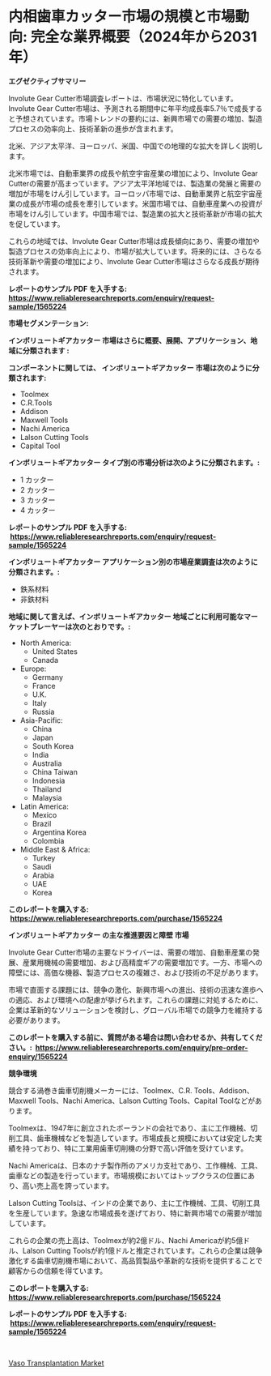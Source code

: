 <p><h1>内相歯車カッター市場の規模と市場動向: 完全な業界概要（2024年から2031年）</h1></p><p><strong>エグゼクティブサマリー</strong></p>
<p><p>Involute Gear Cutter市場調査レポートは、市場状況に特化しています。 Involute Gear Cutter市場は、予測される期間中に年平均成長率5.7％で成長すると予想されています。市場トレンドの要約には、新興市場での需要の増加、製造プロセスの効率向上、技術革新の進歩が含まれます。</p><p>北米、アジア太平洋、ヨーロッパ、米国、中国での地理的な拡大を詳しく説明します。</p><p>北米市場では、自動車業界の成長や航空宇宙産業の増加により、Involute Gear Cutterの需要が高まっています。アジア太平洋地域では、製造業の発展と需要の増加が市場をけん引しています。ヨーロッパ市場では、自動車業界と航空宇宙産業の成長が市場の成長を牽引しています。米国市場では、自動車産業への投資が市場をけん引しています。中国市場では、製造業の拡大と技術革新が市場の拡大を促しています。</p><p>これらの地域では、Involute Gear Cutter市場は成長傾向にあり、需要の増加や製造プロセスの効率向上により、市場が拡大しています。将来的には、さらなる技術革新や需要の増加により、Involute Gear Cutter市場はさらなる成長が期待されます。</p></p>
<p><strong>レポートのサンプル PDF を入手する: <a href="https://www.reliableresearchreports.com/enquiry/request-sample/1565224">https://www.reliableresearchreports.com/enquiry/request-sample/1565224</a></strong></p>
<p><strong>市場セグメンテーション:</strong></p>
<p><strong> インボリュートギアカッター 市場はさらに概要、展開、アプリケーション、地域に分類されます :</strong></p>
<p><strong>コンポーネントに関しては、 インボリュートギアカッター 市場は次のように分類されます: &nbsp;</strong></p>
<p><ul><li>Toolmex</li><li>C.R.Tools</li><li>Addison</li><li>Maxwell Tools</li><li>Nachi America</li><li>Lalson Cutting Tools</li><li>Capital Tool</li></ul></p>
<p><strong> インボリュートギアカッター タイプ別の市場分析は次のように分類されます。:</strong></p>
<p><ul><li>1 カッター</li><li>2 カッター</li><li>3 カッター</li><li>4 カッター</li></ul></p>
<p><strong>レポートのサンプル PDF を入手する: &nbsp;<a href="https://www.reliableresearchreports.com/enquiry/request-sample/1565224">https://www.reliableresearchreports.com/enquiry/request-sample/1565224</a></strong></p>
<p><strong> インボリュートギアカッター アプリケーション別の市場産業調査は次のように分類されます。:</strong></p>
<p><ul><li>鉄系材料</li><li>非鉄材料</li></ul></p>
<p><strong>地域に関して言えば、インボリュートギアカッター 地域ごとに利用可能なマーケットプレーヤーは次のとおりです。:</strong></p>
<p><ul>
    <li>
        North America:
        <ul>
            <li>United States</li>
            <li>Canada</li>
        </ul>
    </li>
    <li>
        Europe:
        <ul>
            <li>Germany</li>
            <li>France</li>
            <li>U.K.</li>
            <li>Italy</li>
            <li>Russia</li>
        </ul>
    </li>
    <li>
        Asia-Pacific:
        <ul>
            <li>China</li>
            <li>Japan</li>
            <li>South Korea</li>
            <li>India</li>
            <li>Australia</li>
            <li>China Taiwan</li>
            <li>Indonesia</li>
            <li>Thailand</li>
            <li>Malaysia</li>
        </ul>
    </li>
    <li>
        Latin America:
        <ul>
            <li>Mexico</li>
            <li>Brazil</li>
            <li>Argentina Korea</li>
            <li>Colombia</li>
        </ul>
    </li>
    <li>
        Middle East & Africa:
        <ul>
            <li>Turkey</li>
            <li>Saudi</li>
            <li>Arabia</li>
            <li>UAE</li>
            <li>Korea</li>
        </ul>
    </li>
    </ul></p>
<p><strong>このレポートを購入する: &nbsp;<a href="https://www.reliableresearchreports.com/purchase/1565224">https://www.reliableresearchreports.com/purchase/1565224</a></strong></p>
<p><strong>インボリュートギアカッター の主な推進要因と障壁 市場</strong></p>
<p><p>Involute Gear Cutter市場の主要なドライバーは、需要の増加、自動車産業の発展、産業用機械の需要増加、および高精度ギアの需要増加です。一方、市場への障壁には、高価な機器、製造プロセスの複雑さ、および技術の不足があります。</p><p>市場で直面する課題には、競争の激化、新興市場への進出、技術の迅速な進歩への適応、および環境への配慮が挙げられます。これらの課題に対処するために、企業は革新的なソリューションを検討し、グローバル市場での競争力を維持する必要があります。</p></p>
<p><strong>このレポートを購入する前に、質問がある場合は問い合わせるか、共有してください。:&nbsp; <a href="https://www.reliableresearchreports.com/enquiry/pre-order-enquiry/1565224">https://www.reliableresearchreports.com/enquiry/pre-order-enquiry/1565224</a></strong></p>
<p><strong>競争環境</strong></p>
<p><p>競合する渦巻き歯車切削機メーカーには、Toolmex、C.R. Tools、Addison、Maxwell Tools、Nachi America、Lalson Cutting Tools、Capital Toolなどがあります。</p><p>Toolmexは、1947年に創立されたポーランドの会社であり、主に工作機械、切削工具、歯車機械などを製造しています。市場成長と規模においては安定した実績を持っており、特に工業用歯車切削機の分野で高い評価を受けています。</p><p>Nachi Americaは、日本のナチ製作所のアメリカ支社であり、工作機械、工具、歯車などの製造を行っています。市場規模においてはトップクラスの位置にあり、高い売上高を誇っています。</p><p>Lalson Cutting Toolsは、インドの企業であり、主に工作機械、工具、切削工具を生産しています。急速な市場成長を遂げており、特に新興市場での需要が増加しています。</p><p>これらの企業の売上高は、Toolmexが約2億ドル、Nachi Americaが約5億ドル、Lalson Cutting Toolsが約1億ドルと推定されています。これらの企業は競争激化する歯車切削機市場において、高品質製品や革新的な技術を提供することで顧客からの信頼を得ています。</p></p>
<p><strong>このレポートを購入する: &nbsp; <a href="https://www.reliableresearchreports.com/purchase/1565224">https://www.reliableresearchreports.com/purchase/1565224</a></strong></p>
<p><strong>レポートのサンプル PDF を入手する: &nbsp;<a href="https://www.reliableresearchreports.com/enquiry/request-sample/1565224">https://www.reliableresearchreports.com/enquiry/request-sample/1565224</a></strong><strong></strong></p>
<p>&nbsp;</p>
<p><p><a href="https://flame-sidecar-702.notion.site/Vaso-Transplantation-Market-Size-and-Examines-its-Market-Scope-with-a-Primary-Focus-on-Growth-Oppo-35ef1fef2e9d42d4b4490578963227fa">Vaso Transplantation Market</a></p></p>